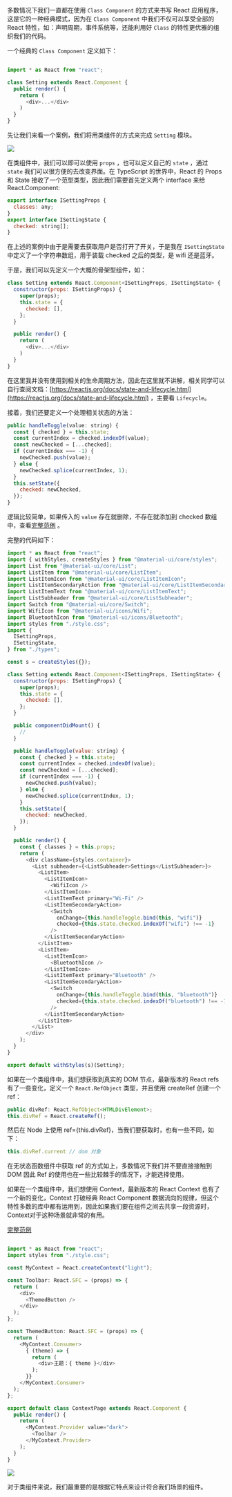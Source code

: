 多数情况下我们一直都在使用 `Class Component` 的方式来书写 React 应用程序，这是它的一种经典模式，因为在 `Class Component` 中我们不仅可以享受全部的 React 特性，如：声明周期，事件系统等，还能利用好 `Class` 的特性更优雅的组织我们的代码。

一个经典的 `Class Component` 定义如下：

```javascript

import * as React from "react";

class Setting extends React.Component {
  public render() {
    return (
      <div>...</div>
    )
  }
}
```

先让我们来看一个案例，我们将用类组件的方式来完成 `Setting` 模块。

![](../images/setting.gif)

在类组件中，我们可以即可以使用 `props` ，也可以定义自己的 `state` ，通过 `state` 我们可以很方便的去改变界面。在 TypeScript 的世界中，React 的 Props 和 State 接收了一个范型类型，因此我们需要首先定义两个 interface 来给 React.Component:

```javascript
export interface ISettingProps {
  classes: any;
}
export interface ISettingState {
  checked: string[];
}
```

在上述的案例中由于是需要去获取用户是否打开了开关，于是我在 `ISettingState` 中定义了一个字符串数组，用于装载 checked 之后的类型，是 wifi 还是蓝牙。

于是，我们可以先定义一个大概的骨架型组件，如：

```javascript
class Setting extends React.Component<ISettingProps, ISettingState> {
  constructor(props: ISettingProps) {
    super(props);
    this.state = {
      checked: [],
    };
  }

  public render() {
    return (
      <div>...</div>
    )
  }
}
```

在这里我并没有使用到相关的生命周期方法，因此在这里就不讲解，相关同学可以自行查阅文档：[https://reactjs.org/docs/state-and-lifecycle.html](https://reactjs.org/docs/state-and-lifecycle.html) ，主要看 `Lifecycle`。

接着，我们还要定义一个处理相关状态的方法：

```javascript
public handleToggle(value: string) {
  const { checked } = this.state;
  const currentIndex = checked.indexOf(value);
  const newChecked = [...checked];
  if (currentIndex === -1) {
    newChecked.push(value);
  } else {
    newChecked.splice(currentIndex, 1);
  }
  this.setState({
    checked: newChecked,
  });
}
```

逻辑比较简单，如果传入的 `value` 存在就删除，不存在就添加到 checked 数组中，查看[完整范例](https://github.com/welearnmore/WLM-TypeScript-React-Component-Mode/tree/master/src/pages/ReactComponent/components/Setting) 。

完整的代码如下：

```javascript
import * as React from "react";
import { withStyles, createStyles } from "@material-ui/core/styles";
import List from "@material-ui/core/List";
import ListItem from "@material-ui/core/ListItem";
import ListItemIcon from "@material-ui/core/ListItemIcon";
import ListItemSecondaryAction from "@material-ui/core/ListItemSecondaryAction";
import ListItemText from "@material-ui/core/ListItemText";
import ListSubheader from "@material-ui/core/ListSubheader";
import Switch from "@material-ui/core/Switch";
import WifiIcon from "@material-ui/icons/Wifi";
import BluetoothIcon from "@material-ui/icons/Bluetooth";
import styles from "./style.css";
import {
  ISettingProps,
  ISettingState,
} from "./types";

const s = createStyles({});

class Setting extends React.Component<ISettingProps, ISettingState> {
  constructor(props: ISettingProps) {
    super(props);
    this.state = {
      checked: [],
    };
  }

  public componentDidMount() {
    //
  }

  public handleToggle(value: string) {
    const { checked } = this.state;
    const currentIndex = checked.indexOf(value);
    const newChecked = [...checked];
    if (currentIndex === -1) {
      newChecked.push(value);
    } else {
      newChecked.splice(currentIndex, 1);
    }
    this.setState({
      checked: newChecked,
    });
  }

  public render() {
    const { classes } = this.props;
    return (
      <div className={styles.container}>
        <List subheader={<ListSubheader>Settings</ListSubheader>}>
          <ListItem>
            <ListItemIcon>
              <WifiIcon />
            </ListItemIcon>
            <ListItemText primary="Wi-Fi" />
            <ListItemSecondaryAction>
              <Switch
                onChange={this.handleToggle.bind(this, "wifi")}
                checked={this.state.checked.indexOf("wifi") !== -1}
              />
            </ListItemSecondaryAction>
          </ListItem>
          <ListItem>
            <ListItemIcon>
              <BluetoothIcon />
            </ListItemIcon>
            <ListItemText primary="Bluetooth" />
            <ListItemSecondaryAction>
              <Switch
                onChange={this.handleToggle.bind(this, "bluetooth")}
                checked={this.state.checked.indexOf("bluetooth") !== -1}
              />
            </ListItemSecondaryAction>
          </ListItem>
        </List>
      </div>
    );
  }
}

export default withStyles(s)(Setting);

```

如果在一个类组件中，我们想获取到真实的 DOM 节点，最新版本的 React refs 有了一些变化，定义一个 `React.RefObject` 类型，并且使用 createRef 创建一个 ref：

```javascript
public divRef: React.RefObject<HTMLDivElement>;
this.divRef = React.createRef();
```

然后在 Node 上使用 ref={this.divRef}，当我们要获取时，也有一些不同，如下：

```javascript
this.divRef.current // dom 对象
```

在无状态函数组件中获取 ref 的方式如上，多数情况下我们并不要直接接触到 DOM 因此 Ref 的使用也在一些比较棘手的情况下，才能选择使用。

如果在一个类组件中，我们想使用 Context，最新版本的 React Context 也有了一个新的变化，Context 打破经典 React Component 数据流向的规律，但这个特性多数的库中都有运用到，因此如果我们要在组件之间去共享一段资源时，Context对于这种场景就非常的有用。

[完整范例](https://github.com/welearnmore/WLM-TypeScript-React-Component-Mode/tree/master/src/pages/ReactComponent/components/Context)

```javascript

import * as React from "react";
import styles from "./style.css";

const MyContext = React.createContext("light");

const Toolbar: React.SFC = (props) => {
  return (
    <div>
      <ThemedButton />
    </div>
  );
};

const ThemedButton: React.SFC = (props) => {
  return (
    <MyContext.Consumer>
      { (theme) => {
        return (
          <div>主题：{ theme }</div>
        );
      }}
    </MyContext.Consumer>
  );
};

export default class ContextPage extends React.Component {
  public render() {
    return (
      <MyContext.Provider value="dark">
        <Toolbar />
      </MyContext.Provider>
    );
  }
}

```

![](../images/chap-04-02.png)

对于类组件来说，我们最重要的是根据它特点来设计符合我们场景的组件。